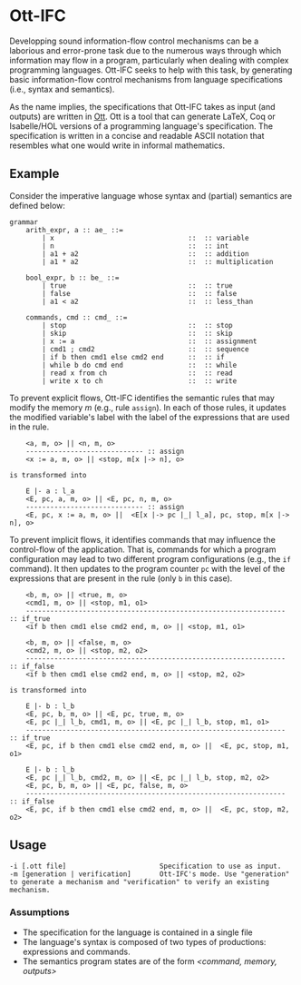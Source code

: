 # Ott-IFC
Developping sound information-flow control mechanisms can be a laborious and error-prone task due to the numerous ways through which information may flow in a program, particularly when dealing with complex programming languages. Ott-IFC seeks to help with this task, by generating basic information-flow control mechanisms from language specifications (i.e., syntax and semantics). 

As the name implies, the specifications that Ott-IFC takes as input (and outputs) are written in [Ott](https://github.com/ott-lang/ott). Ott is a tool that can generate LaTeX, Coq or Isabelle/HOL versions of a programming language's specification. The specification is written in a concise and readable ASCII notation that resembles what one would write in informal mathematics.

## Example
Consider the imperative language whose syntax and (partial) semantics are defined below:
```
grammar
    arith_expr, a :: ae_ ::=
        | x                                 ::  :: variable
        | n                                 ::  :: int
        | a1 + a2                           ::  :: addition
        | a1 * a2                           ::  :: multiplication
    
    bool_expr, b :: be_ ::=
        | true                              ::  :: true
        | false                             ::  :: false
        | a1 < a2                           ::  :: less_than
    
    commands, cmd :: cmd_ ::=
        | stop                              ::  :: stop
        | skip                              ::  :: skip
        | x := a                            ::  :: assignment
        | cmd1 ; cmd2                       ::  :: sequence
        | if b then cmd1 else cmd2 end      ::  :: if
        | while b do cmd end                ::  :: while
        | read x from ch                    ::  :: read
        | write x to ch                     ::  :: write
```

To prevent explicit flows, Ott-IFC identifies the semantic rules that may modify the memory *m* (e.g., rule `assign`). In each of those rules, it updates the modified variable's label with the label of the expressions that are used in the rule.
```
    <a, m, o> || <n, m, o>
    ----------------------------- :: assign
    <x := a, m, o> || <stop, m[x |-> n], o>

is transformed into

    E |- a : l_a
    <E, pc, a, m, o> || <E, pc, n, m, o>
    ----------------------------- :: assign
    <E, pc, x := a, m, o> ||  <E[x |-> pc |_| l_a], pc, stop, m[x |-> n], o>
```


To prevent implicit flows, it identifies commands that may influence the control-flow of the application. That is, commands for which a program configuration may lead to two different program configurations (e.g., the `if` command). It then updates to the program counter `pc` with the level of the expressions that are present in the rule (only `b` in this case).

```
    <b, m, o> || <true, m, o>
    <cmd1, m, o> || <stop, m1, o1>
    ---------------------------------------------------------------- :: if_true
    <if b then cmd1 else cmd2 end, m, o> || <stop, m1, o1>
    
    <b, m, o> || <false, m, o>
    <cmd2, m, o> || <stop, m2, o2>
    ---------------------------------------------------------------- :: if_false
    <if b then cmd1 else cmd2 end, m, o> || <stop, m2, o2>
    
is transformed into

    E |- b : l_b
    <E, pc, b, m, o> || <E, pc, true, m, o>
    <E, pc |_| l_b, cmd1, m, o> || <E, pc |_| l_b, stop, m1, o1>
    ---------------------------------------------------------------- :: if_true
    <E, pc, if b then cmd1 else cmd2 end, m, o> ||  <E, pc, stop, m1, o1>
    
    E |- b : l_b
    <E, pc |_| l_b, cmd2, m, o> || <E, pc |_| l_b, stop, m2, o2>
    <E, pc, b, m, o> || <E, pc, false, m, o>
    ---------------------------------------------------------------- :: if_false
    <E, pc, if b then cmd1 else cmd2 end, m, o> ||  <E, pc, stop, m2, o2>
```


## Usage
```
-i [.ott file]                       Specification to use as input.
-m [generation | verification]       Ott-IFC's mode. Use "generation" to generate a mechanism and "verification" to verify an existing mechanism.
```

### Assumptions
 - The specification for the language is contained in a single file
 - The language's syntax is composed of two types of productions: expressions and commands.
 - The semantics program states are of the form *<command, memory, outputs>*